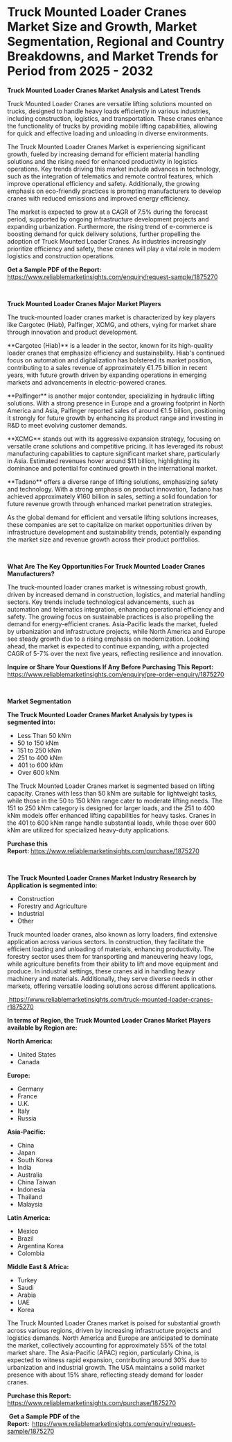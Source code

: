 <p><h1>Truck Mounted Loader Cranes Market Size and Growth, Market Segmentation, Regional and Country Breakdowns, and Market Trends for Period from 2025 -  2032</h1></p><p><strong>Truck Mounted Loader Cranes Market Analysis and Latest Trends</strong></p>
<p><p>Truck Mounted Loader Cranes are versatile lifting solutions mounted on trucks, designed to handle heavy loads efficiently in various industries, including construction, logistics, and transportation. These cranes enhance the functionality of trucks by providing mobile lifting capabilities, allowing for quick and effective loading and unloading in diverse environments. </p><p>The Truck Mounted Loader Cranes Market is experiencing significant growth, fueled by increasing demand for efficient material handling solutions and the rising need for enhanced productivity in logistics operations. Key trends driving this market include advances in technology, such as the integration of telematics and remote control features, which improve operational efficiency and safety. Additionally, the growing emphasis on eco-friendly practices is prompting manufacturers to develop cranes with reduced emissions and improved energy efficiency.</p><p>The market is expected to grow at a CAGR of 7.5% during the forecast period, supported by ongoing infrastructure development projects and expanding urbanization. Furthermore, the rising trend of e-commerce is boosting demand for quick delivery solutions, further propelling the adoption of Truck Mounted Loader Cranes. As industries increasingly prioritize efficiency and safety, these cranes will play a vital role in modern logistics and construction operations.</p></p>
<p><strong>Get a Sample PDF of the Report:&nbsp;</strong> <a href="https://www.reliablemarketinsights.com/enquiry/request-sample/1875270?utm_campaign=3207&utm_medium=2&utm_source=Github&utm_content=ia&utm_term=12042025&utm_id=truck-mounted-loader-cranes">https://www.reliablemarketinsights.com/enquiry/request-sample/1875270</a></p>
<p>&nbsp;</p>
<p><strong>Truck Mounted Loader Cranes Major Market Players</strong></p>
<p><p>The truck-mounted loader cranes market is characterized by key players like Cargotec (Hiab), Palfinger, XCMG, and others, vying for market share through innovation and product development. </p><p>**Cargotec (Hiab)** is a leader in the sector, known for its high-quality loader cranes that emphasize efficiency and sustainability. Hiab's continued focus on automation and digitalization has bolstered its market position, contributing to a sales revenue of approximately €1.75 billion in recent years, with future growth driven by expanding operations in emerging markets and advancements in electric-powered cranes.</p><p>**Palfinger** is another major contender, specializing in hydraulic lifting solutions. With a strong presence in Europe and a growing footprint in North America and Asia, Palfinger reported sales of around €1.5 billion, positioning it strongly for future growth by enhancing its product range and investing in R&D to meet evolving customer demands.</p><p>**XCMG** stands out with its aggressive expansion strategy, focusing on versatile crane solutions and competitive pricing. It has leveraged its robust manufacturing capabilities to capture significant market share, particularly in Asia. Estimated revenues hover around $11 billion, highlighting its dominance and potential for continued growth in the international market.</p><p>**Tadano** offers a diverse range of lifting solutions, emphasizing safety and technology. With a strong emphasis on product innovation, Tadano has achieved approximately ¥160 billion in sales, setting a solid foundation for future revenue growth through enhanced market penetration strategies.</p><p>As the global demand for efficient and versatile lifting solutions increases, these companies are set to capitalize on market opportunities driven by infrastructure development and sustainability trends, potentially expanding the market size and revenue growth across their product portfolios.</p></p>
<p>&nbsp;</p>
<p><strong>What Are The Key Opportunities For Truck Mounted Loader Cranes Manufacturers?</strong></p>
<p><p>The truck-mounted loader cranes market is witnessing robust growth, driven by increased demand in construction, logistics, and material handling sectors. Key trends include technological advancements, such as automation and telematics integration, enhancing operational efficiency and safety. The growing focus on sustainable practices is also propelling the demand for energy-efficient cranes. Asia-Pacific leads the market, fueled by urbanization and infrastructure projects, while North America and Europe see steady growth due to a rising emphasis on modernization. Looking ahead, the market is expected to continue expanding, with a projected CAGR of 5-7% over the next five years, reflecting resilience and innovation.</p></p>
<p><strong>Inquire or Share Your Questions If Any Before Purchasing This Report:</strong> <a href="https://www.reliablemarketinsights.com/enquiry/pre-order-enquiry/1875270?utm_campaign=3207&utm_medium=2&utm_source=Github&utm_content=ia&utm_term=12042025&utm_id=truck-mounted-loader-cranes">https://www.reliablemarketinsights.com/enquiry/pre-order-enquiry/1875270</a></p>
<p>&nbsp;</p>
<p><strong>Market Segmentation</strong></p>
<p><strong>The Truck Mounted Loader Cranes Market Analysis by types is segmented into:</strong></p>
<p><ul><li>Less Than 50 kNm</li><li>50 to 150 kNm</li><li>151 to 250 kNm</li><li>251 to 400 kNm</li><li>401 to 600 kNm</li><li>Over 600 kNm</li></ul></p>
<p><p>The Truck Mounted Loader Cranes market is segmented based on lifting capacity. Cranes with less than 50 kNm are suitable for lightweight tasks, while those in the 50 to 150 kNm range cater to moderate lifting needs. The 151 to 250 kNm category is designed for larger loads, and the 251 to 400 kNm models offer enhanced lifting capabilities for heavy tasks. Cranes in the 401 to 600 kNm range handle substantial loads, while those over 600 kNm are utilized for specialized heavy-duty applications.</p></p>
<p><strong>Purchase this Report:&nbsp;</strong><a href="https://www.reliablemarketinsights.com/purchase/1875270?utm_campaign=3207&utm_medium=2&utm_source=Github&utm_content=ia&utm_term=12042025&utm_id=truck-mounted-loader-cranes">https://www.reliablemarketinsights.com/purchase/1875270</a></p>
<p>&nbsp;</p>
<p><strong>The Truck Mounted Loader Cranes Market Industry Research by Application is segmented into:</strong></p>
<p><ul><li>Construction</li><li>Forestry and Agriculture</li><li>Industrial</li><li>Other</li></ul></p>
<p><p>Truck mounted loader cranes, also known as lorry loaders, find extensive application across various sectors. In construction, they facilitate the efficient loading and unloading of materials, enhancing productivity. The forestry sector uses them for transporting and maneuvering heavy logs, while agriculture benefits from their ability to lift and move equipment and produce. In industrial settings, these cranes aid in handling heavy machinery and materials. Additionally, they serve diverse needs in other markets, offering versatile loading solutions across different applications.</p></p>
<p><a href="https://www.reliablemarketinsights.com/truck-mounted-loader-cranes-r1875270?utm_campaign=3207&utm_medium=2&utm_source=Github&utm_content=ia&utm_term=12042025&utm_id=truck-mounted-loader-cranes">&nbsp;https://www.reliablemarketinsights.com/truck-mounted-loader-cranes-r1875270</a></p>
<p><strong>In terms of Region, the Truck Mounted Loader Cranes Market Players available by Region are:</strong></p>
<p>
    <p> <strong> North America: </strong>
        <ul>
            <li>United States</li>
            <li>Canada</li>
        </ul>
        </p> 
    <p> <strong> Europe: </strong>
        <ul>
            <li>Germany</li>
            <li>France</li>
            <li>U.K.</li>
            <li>Italy</li>
            <li>Russia</li>
        </ul>
        </p> 
    <p> <strong> Asia-Pacific: </strong>
        <ul>
            <li>China</li>
            <li>Japan</li>
            <li>South Korea</li>
            <li>India</li>
            <li>Australia</li>
            <li>China Taiwan</li>
            <li>Indonesia</li>
            <li>Thailand</li>
            <li>Malaysia</li>
        </ul>
        </p> 
    <p> <strong> Latin America: </strong>
        <ul>
            <li>Mexico</li>
            <li>Brazil</li>
            <li>Argentina Korea</li>
            <li>Colombia</li>
        </ul>
        </p> 
    <p> <strong> Middle East & Africa: </strong>
        <ul>
            <li>Turkey</li>
            <li>Saudi</li>
            <li>Arabia</li>
            <li>UAE</li>
            <li>Korea</li>
        </ul>
    </p>
    </p>
<p><p>The Truck Mounted Loader Cranes market is poised for substantial growth across various regions, driven by increasing infrastructure projects and logistics demands. North America and Europe are anticipated to dominate the market, collectively accounting for approximately 55% of the total market share. The Asia-Pacific (APAC) region, particularly China, is expected to witness rapid expansion, contributing around 30% due to urbanization and industrial growth. The USA maintains a solid market presence with about 15% share, reflecting steady demand for loader cranes.</p></p>
<p><strong>Purchase this Report: </strong><a href="https://www.reliablemarketinsights.com/purchase/1875270?utm_campaign=3207&utm_medium=2&utm_source=Github&utm_content=ia&utm_term=12042025&utm_id=truck-mounted-loader-cranes">https://www.reliablemarketinsights.com/purchase/1875270</a></p>
<p>&nbsp;<strong>Get a Sample PDF of the Report:&nbsp;&nbsp;</strong><a href="https://www.reliablemarketinsights.com/enquiry/request-sample/1875270?utm_campaign=3207&utm_medium=2&utm_source=Github&utm_content=ia&utm_term=12042025&utm_id=truck-mounted-loader-cranes">https://www.reliablemarketinsights.com/enquiry/request-sample/1875270</a></p>
<p><strong></strong></p>
<p><p></p><p></p><p></p></p>